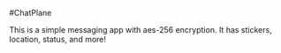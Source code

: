 #ChatPlane

This is a simple messaging app with aes-256 encryption. It has stickers, location, status, and more!
